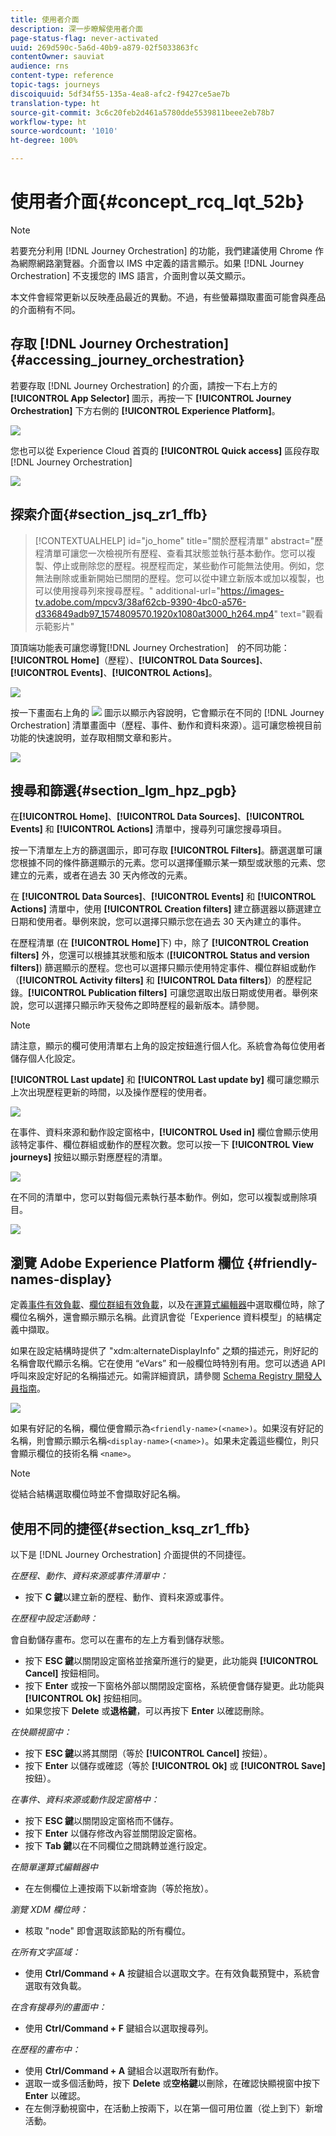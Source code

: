 ```yaml
---
title: 使用者介面
description: 深一步瞭解使用者介面
page-status-flag: never-activated
uuid: 269d590c-5a6d-40b9-a879-02f5033863fc
contentOwner: sauviat
audience: rns
content-type: reference
topic-tags: journeys
discoiquuid: 5df34f55-135a-4ea8-afc2-f9427ce5ae7b
translation-type: ht
source-git-commit: 3c6c20feb2d461a5780dde5539811beee2eb78b7
workflow-type: ht
source-wordcount: '1010'
ht-degree: 100%

---
```



# 使用者介面{#concept_rcq_lqt_52b}

>[!NOTE]
>
>若要充分利用 [!DNL Journey Orchestration] 的功能，我們建議使用 Chrome 作為網際網路瀏覽器。介面會以 IMS 中定義的語言顯示。如果 [!DNL Journey Orchestration] 不支援您的 IMS 語言，介面則會以英文顯示。
>
>本文件會經常更新以反映產品最近的異動。不過，有些螢幕擷取畫面可能會與產品的介面稍有不同。

## 存取 [!DNL Journey Orchestration]{#accessing_journey_orchestration}

若要存取 [!DNL Journey Orchestration] 的介面，請按一下右上方的 **[!UICONTROL App Selector]** 圖示，再按一下 **[!UICONTROL Journey Orchestration]** 下方右側的 **[!UICONTROL Experience Platform]**。

![](../assets/journey1.png)

您也可以從 Experience Cloud 首頁的 **[!UICONTROL Quick access]** 區段存取 [!DNL Journey Orchestration]

![](../assets/journey1bis.png)

## 探索介面{#section_jsq_zr1_ffb}

>[!CONTEXTUALHELP]
>id="jo_home"
>title="關於歷程清單"
>abstract="歷程清單可讓您一次檢視所有歷程、查看其狀態並執行基本動作。您可以複製、停止或刪除您的歷程。視歷程而定，某些動作可能無法使用。例如，您無法刪除或重新開始已關閉的歷程。您可以從中建立新版本或加以複製，也可以使用搜尋列來搜尋歷程。"
>additional-url="https://images-tv.adobe.com/mpcv3/38af62cb-9390-4bc0-a576-d336849adb97_1574809570.1920x1080at3000_h264.mp4" text="觀看示範影片"

頂頂端功能表可讓您導覽[!DNL Journey Orchestration]　的不同功能：**[!UICONTROL Home]**（歷程）、**[!UICONTROL Data Sources]**、**[!UICONTROL Events]**、**[!UICONTROL Actions]**。

![](../assets/journey2.png)

按一下畫面右上角的 ![](../assets/icon-context.png) 圖示以顯示內容說明，它會顯示在不同的 [!DNL Journey Orchestration] 清單畫面中（歷程、事件、動作和資料來源）。這可讓您檢視目前功能的快速說明，並存取相關文章和影片。

![](../assets/journey2bis.png)

## 搜尋和篩選{#section_lgm_hpz_pgb}

在&#x200B;**[!UICONTROL Home]**、**[!UICONTROL Data Sources]**、**[!UICONTROL Events]** 和 **[!UICONTROL Actions]** 清單中，搜尋列可讓您搜尋項目。

按一下清單左上方的篩選圖示，即可存取 **[!UICONTROL Filters]**。篩選選單可讓您根據不同的條件篩選顯示的元素。您可以選擇僅顯示某一類型或狀態的元素、您建立的元素，或者在過去 30 天內修改的元素。

在 **[!UICONTROL Data Sources]**、**[!UICONTROL Events]** 和 **[!UICONTROL Actions]** 清單中，使用 **[!UICONTROL Creation filters]** 建立篩選器以篩選建立日期和使用者。舉例來說，您可以選擇只顯示您在過去 30 天內建立的事件。

在歷程清單 (在 **[!UICONTROL Home]**&#x200B;下) 中，除了 **[!UICONTROL Creation filters]** 外，您還可以根據其狀態和版本 (**[!UICONTROL Status and version filters]**) 篩選顯示的歷程。您也可以選擇只顯示使用特定事件、欄位群組或動作（**[!UICONTROL Activity filters]** 和 **[!UICONTROL Data filters]**）的歷程記錄。**[!UICONTROL Publication filters]** 可讓您選取出版日期或使用者。舉例來說，您可以選擇只顯示昨天發佈之即時歷程的最新版本。請參閱[](../building-journeys/using-the-journey-designer.md)。

>[!NOTE]
>
>請注意，顯示的欄可使用清單右上角的設定按鈕進行個人化。系統會為每位使用者儲存個人化設定。

**[!UICONTROL Last update]** 和 **[!UICONTROL Last update by]** 欄可讓您顯示上次出現歷程更新的時間，以及操作歷程的使用者。

![](../assets/journey74.png)

在事件、資料來源和動作設定窗格中，**[!UICONTROL Used in]** 欄位會顯示使用該特定事件、欄位群組或動作的歷程次數。您可以按一下 **[!UICONTROL View journeys]** 按鈕以顯示對應歷程的清單。

![](../assets/journey3bis.png)

在不同的清單中，您可以對每個元素執行基本動作。例如，您可以複製或刪除項目。

![](../assets/journey4.png)

## 瀏覽 Adobe Experience Platform 欄位 {#friendly-names-display}

定義[事件有效負載](../event/defining-the-payload-fields.md)、[欄位群組有效負載](../datasource/field-groups.md)，以及在[運算式編輯器](../expression/expressionadvanced.md)中選取欄位時，除了欄位名稱外，還會顯示顯示名稱。此資訊會從「Experience 資料模型」的結構定義中擷取。

如果在設定結構時提供了 &quot;xdm:alternateDisplayInfo&quot; 之類的描述元，則好記的名稱會取代顯示名稱。它在使用 “eVars” 和一般欄位時特別有用。您可以透過 API 呼叫來設定好記的名稱描述元。如需詳細資訊，請參閱 [Schema Registry 開發人員指南](https://docs.adobe.com/content/help/zh-Hant/experience-platform/xdm/api/getting-started.html)。

![](../assets/xdm-from-descriptors.png)

如果有好記的名稱，欄位便會顯示為`<friendly-name>(<name>)`。如果沒有好記的名稱，則會顯示顯示名稱`<display-name>(<name>)`。如果未定義這些欄位，則只會顯示欄位的技術名稱 `<name>`。

>[!NOTE]
>
>從結合結構選取欄位時並不會擷取好記名稱。

## 使用不同的捷徑{#section_ksq_zr1_ffb}

以下是 [!DNL Journey Orchestration] 介面提供的不同捷徑。

_在歷程、動作、資料來源或事件清單中：_

* 按下 **C 鍵**&#x200B;以建立新的歷程、動作、資料來源或事件。

_在歷程中設定活動時：_

會自動儲存畫布。您可以在畫布的左上方看到儲存狀態。

* 按下 **ESC 鍵**&#x200B;以關閉設定窗格並捨棄所進行的變更，此功能與 **[!UICONTROL Cancel]** 按鈕相同。
* 按下 **Enter** 或按一下窗格外部以關閉設定窗格，系統便會儲存變更。此功能與 **[!UICONTROL Ok]** 按鈕相同。
* 如果您按下 **Delete** 或&#x200B;**退格鍵**，可以再按下 **Enter** 以確認刪除。

_在快顯視窗中：_

* 按下 **ESC 鍵**&#x200B;以將其關閉（等於 **[!UICONTROL Cancel]** 按鈕）。
* 按下 **Enter** 以儲存或確認（等於 **[!UICONTROL Ok]** 或 **[!UICONTROL Save]** 按鈕）。

_在事件、資料來源或動作設定窗格中：_

* 按下 **ESC 鍵**&#x200B;以關閉設定窗格而不儲存。
* 按下 **Enter** 以儲存修改內容並關閉設定窗格。
* 按下 **Tab 鍵**&#x200B;以在不同欄位之間跳轉並進行設定。

_在簡單運算式編輯器中_

* 在左側欄位上連按兩下以新增查詢（等於拖放）。

_瀏覽 XDM 欄位時：_

* 核取 &quot;node&quot; 即會選取該節點的所有欄位。

_在所有文字區域：_

* 使用 **Ctrl/Command + A** 按鍵組合以選取文字。在有效負載預覽中，系統會選取有效負載。

_在含有搜尋列的畫面中：_

* 使用 **Ctrl/Command + F** 鍵組合以選取搜尋列。

_在歷程的畫布中：_

* 使用 **Ctrl/Command + A** 鍵組合以選取所有動作。
* 選取一或多個活動時，按下 **Delete** 或&#x200B;**空格鍵**&#x200B;以刪除，在確認快顯視窗中按下 **Enter** 以確認。
* 在左側浮動視窗中，在活動上按兩下，以在第一個可用位置（從上到下）新增活動。
